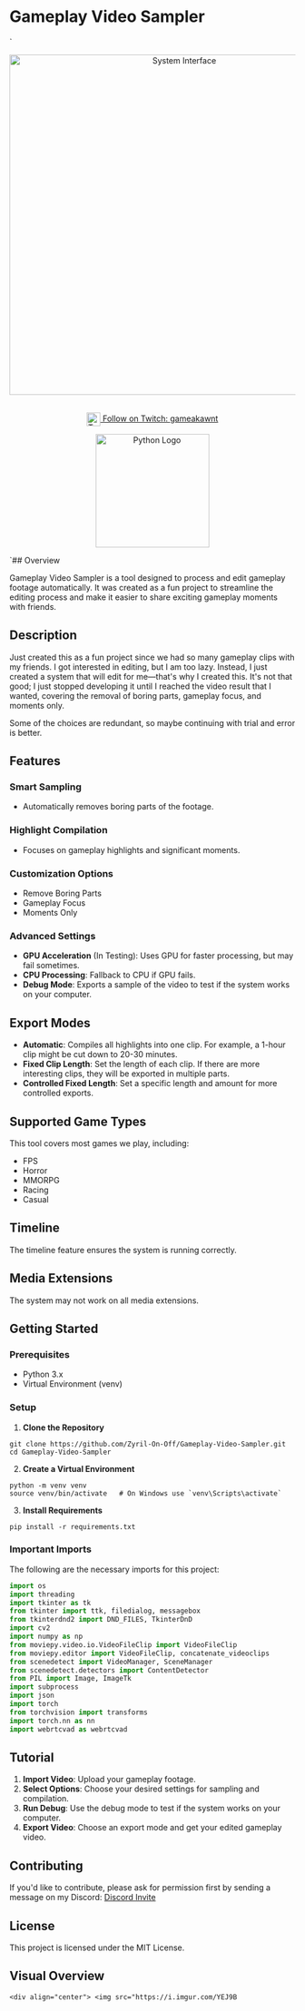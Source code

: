 # Gameplay Video Sampler

`<div align="center">
  <img src="https://i.imgur.com/YEJ9BUF.png" alt="System Interface" width="600">
  <br><br>
  <p>
    <a href="https://www.twitch.tv/gameakawnt">
      <img src="https://static.twitchcdn.net/assets/favicon-32-d6025c14e900565d6177.png" alt="Twitch Logo" width="24" height="24" style="vertical-align: middle;">
      Follow on Twitch: gameakawnt
    </a>
  </p>
  <p>
    <img src="https://www.python.org/static/community_logos/python-logo-generic.svg" alt="Python Logo" width="200">
  </p>
</div>`## Overview

Gameplay Video Sampler is a tool designed to process and edit gameplay footage automatically. It was created as a fun project to streamline the editing process and make it easier to share exciting gameplay moments with friends.

## Description

Just created this as a fun project since we had so many gameplay clips with my friends. I got interested in editing, but I am too lazy. Instead, I just created a system that will edit for me—that's why I created this. It's not that good; I just stopped developing it until I reached the video result that I wanted, covering the removal of boring parts, gameplay focus, and moments only.

Some of the choices are redundant, so maybe continuing with trial and error is better.

## Features

### Smart Sampling

- Automatically removes boring parts of the footage.


### Highlight Compilation

- Focuses on gameplay highlights and significant moments.


### Customization Options

- Remove Boring Parts
- Gameplay Focus
- Moments Only


### Advanced Settings

- **GPU Acceleration** (In Testing): Uses GPU for faster processing, but may fail sometimes.
- **CPU Processing**: Fallback to CPU if GPU fails.
- **Debug Mode**: Exports a sample of the video to test if the system works on your computer.


## Export Modes

- **Automatic**: Compiles all highlights into one clip. For example, a 1-hour clip might be cut down to 20-30 minutes.
- **Fixed Clip Length**: Set the length of each clip. If there are more interesting clips, they will be exported in multiple parts.
- **Controlled Fixed Length**: Set a specific length and amount for more controlled exports.


## Supported Game Types

This tool covers most games we play, including:

- FPS
- Horror
- MMORPG
- Racing
- Casual


## Timeline

The timeline feature ensures the system is running correctly.

## Media Extensions

The system may not work on all media extensions.

## Getting Started

### Prerequisites

- Python 3.x
- Virtual Environment (venv)


### Setup

1. **Clone the Repository**

```shellscript
git clone https://github.com/Zyril-On-Off/Gameplay-Video-Sampler.git
cd Gameplay-Video-Sampler
```


2. **Create a Virtual Environment**

```shellscript
python -m venv venv
source venv/bin/activate   # On Windows use `venv\Scripts\activate`
```


3. **Install Requirements**

```shellscript
pip install -r requirements.txt
```




### Important Imports

The following are the necessary imports for this project:

```python
import os
import threading
import tkinter as tk
from tkinter import ttk, filedialog, messagebox
from tkinterdnd2 import DND_FILES, TkinterDnD
import cv2
import numpy as np
from moviepy.video.io.VideoFileClip import VideoFileClip
from moviepy.editor import VideoFileClip, concatenate_videoclips
from scenedetect import VideoManager, SceneManager
from scenedetect.detectors import ContentDetector
from PIL import Image, ImageTk
import subprocess
import json
import torch
from torchvision import transforms
import torch.nn as nn
import webrtcvad as webrtcvad
```

## Tutorial

1. **Import Video**: Upload your gameplay footage.
2. **Select Options**: Choose your desired settings for sampling and compilation.
3. **Run Debug**: Use the debug mode to test if the system works on your computer.
4. **Export Video**: Choose an export mode and get your edited gameplay video.


## Contributing

If you'd like to contribute, please ask for permission first by sending a message on my Discord: [Discord Invite](https://discord.gg/gKQeW4mfwf)

## License

This project is licensed under the MIT License.

## Visual Overview

`<div align="center">
  <img src="https://i.imgur.com/YEJ9B`